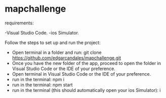 # mapchallenge
requirements:

-Visual Studio Code.
-ios Simulator.

Follow the steps to set up and run the project:

- Open terminal in a folder and run: git clone https://github.com/edgarcandales/mapchallenge.git
- Once you have the new folder of the app, proceed to open the folder in Visual Studio Code or the IDE of your preference.
- Open terminal in Visual Studio Code or the IDE of your preference.
- run in the terminal: npm i 
- run in the terminal: npm start 
- run in the terminal (this should automatically open your ios Simulator): i 

